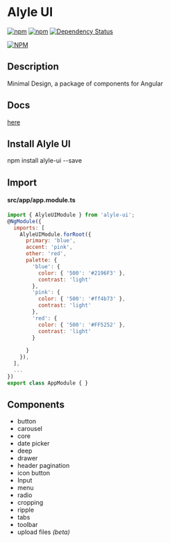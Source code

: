 # Alyle UI

[![npm](https://img.shields.io/npm/v/alyle-ui.svg?style=flat-square)]()
[![npm](https://img.shields.io/npm/dt/alyle-ui.svg?style=flat-square)]()
[![Dependency Status](https://david-dm.org/A-l-y-l-e/alyle-ui.svg?style=flat-square)](https://david-dm.org/A-l-y-l-e/alyle-ui)

[![NPM](https://nodei.co/npm/alyle-ui.png?compact=true)](https://nodei.co/npm/alyle-ui?style=flat-square)

## Description

Minimal Design, a package of components for Angular

## Docs

[here](https://alyle-ui.firebaseapp.com/#/components/button)

## Install Alyle UI

npm install alyle-ui --save

## Import

#### src/app/app.module.ts

```js
import { AlyleUIModule } from 'alyle-ui';
@NgModule({
  imports: [
    AlyleUIModule.forRoot({
      primary: 'blue',
      accent: 'pink',
      other: 'red',
      palette: {
        'blue': {
          color: { '500': '#2196F3' },
          contrast: 'light'
        },
        'pink': {
          color: { '500': '#ff4b73' },
          contrast: 'light'
        },
        'red': {
          color: { '500': '#FF5252' },
          contrast: 'light'
        }
        
      }
    }),
  ],
  ...
})
export class AppModule { }
```

## Components
* button
* carousel
* core
* date picker
* deep
* drawer
* header pagination
* icon button
* Input
* menu
* radio
* cropping
* ripple
* tabs
* toolbar
* upload files *(beta)*
